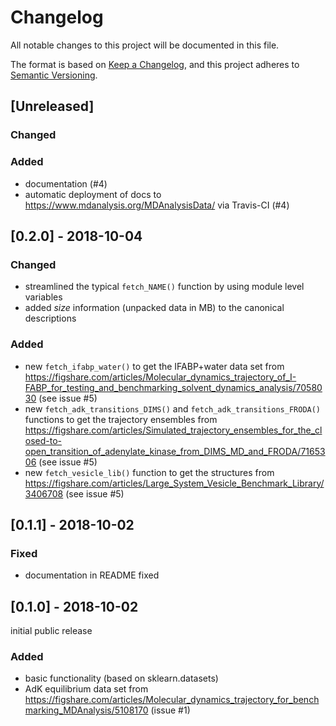 # Changelog
All notable changes to this project will be documented in this file.

The format is based on [Keep a Changelog](https://keepachangelog.com/en/1.0.0/),
and this project adheres to [Semantic Versioning](https://semver.org/spec/v2.0.0.html).

## [Unreleased]
### Changed

### Added
- documentation (#4)
- automatic deployment of docs to
  https://www.mdanalysis.org/MDAnalysisData/ via Travis-CI (#4)


## [0.2.0] - 2018-10-04
### Changed
- streamlined the typical `fetch_NAME()` function by using module
  level variables  
- added *size* information (unpacked data in MB) to the canonical descriptions
  
### Added
- new `fetch_ifabp_water()` to get the IFABP+water data set from
  https://figshare.com/articles/Molecular_dynamics_trajectory_of_I-FABP_for_testing_and_benchmarking_solvent_dynamics_analysis/7058030
  (see issue #5)
- new `fetch_adk_transitions_DIMS()` and
  `fetch_adk_transitions_FRODA()` functions to get the trajectory
  ensembles from
  https://figshare.com/articles/Simulated_trajectory_ensembles_for_the_closed-to-open_transition_of_adenylate_kinase_from_DIMS_MD_and_FRODA/7165306
  (see issue #5)
- new `fetch_vesicle_lib()` function to get the structures from
  https://figshare.com/articles/Large_System_Vesicle_Benchmark_Library/3406708
  (see issue #5)
  

## [0.1.1] - 2018-10-02
### Fixed
- documentation in README fixed

## [0.1.0] - 2018-10-02
initial public release

### Added
- basic functionality (based on sklearn.datasets)
- AdK equilibrium data set from
  https://figshare.com/articles/Molecular_dynamics_trajectory_for_benchmarking_MDAnalysis/5108170
  (issue #1)

